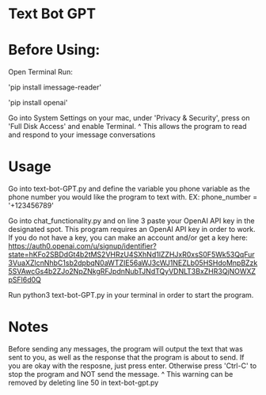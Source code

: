 # Text Bot GPT

# Before Using:
Open Terminal
Run:

'pip install imessage-reader'

'pip install openai'

Go into System Settings on your mac, under 'Privacy & Security', press on 'Full Disk Access' and enable Terminal.
^ This allows the program to read and respond to your imessage conversations

# Usage
Go into text-bot-GPT.py and define the variable you phone variable as the phone number you would like the program to text with. 
EX: phone_number = '+123456789'

Go into chat_functionality.py and on line 3 paste your OpenAI API key in the designated spot. This program requires an OpenAI API key in order to work. If you do not have a key, you can make an account and/or get a key here: https://auth0.openai.com/u/signup/identifier?state=hKFo2SBDdGt4b2tMS2VHRzU4SXhNd1lZZHJxR0xsS0F5Wk53QqFur3VuaXZlcnNhbC1sb2dpbqN0aWTZIE56aWJ3cWJ1NEZLb05HSHdoMnpBZzk5SVAwcGs4b2ZJo2NpZNkgRFJpdnNubTJNdTQyVDNLT3BxZHR3QjNOWXZpSFl6d0Q

Run python3 text-bot-GPT.py in your terminal in order to start the program.

# Notes
Before sending any messages, the program will output the text that was sent to you, as well as the response that the program is about to send.
If you are okay with the resposne, just press enter. Otherwise press 'Ctrl-C' to stop the program and NOT send the message.
^ This warning can be removed by deleting line 50 in text-bot-gpt.py
